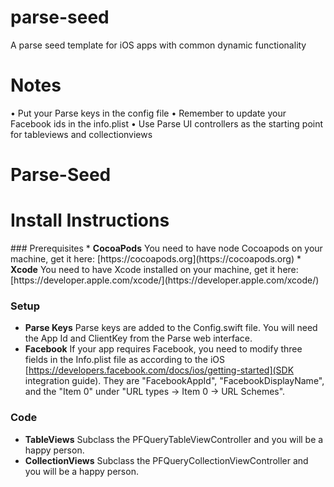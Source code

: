 # parse-seed
A parse seed template for iOS apps with common dynamic functionality

# Notes
• Put your Parse keys in the config file
• Remember to update your Facebook ids in the info.plist
• Use Parse UI controllers as the starting point for tableviews and collectionviews


Parse-Seed
=======

<h1>Install Instructions</h1>
### Prerequisites
* <b>CocoaPods</b> You need to have node Cocoapods on your machine, get it here: [https://cocoapods.org](https://cocoapods.org)
* <b>Xcode</b> You need to have Xcode installed on your machine, get it here: [https://developer.apple.com/xcode/](https://developer.apple.com/xcode/)

### Setup
* <b>Parse Keys</b> Parse keys are added to the Config.swift file. You will need the App Id and ClientKey from the Parse web interface.
* <b>Facebook</b> If your app requires Facebook, you need to modify three fields in the Info.plist file as according to the iOS [https://developers.facebook.com/docs/ios/getting-started](SDK integration guide). They are "FacebookAppId", "FacebookDisplayName", and the "Item 0" under "URL types -> Item 0 -> URL Schemes".

### Code
* <b>TableViews</b> Subclass the PFQueryTableViewController and you will be a happy person.
* <b>CollectionViews</b> Subclass the PFQueryCollectionViewController and you will be a happy person.